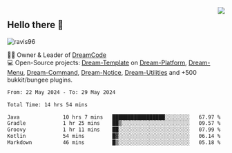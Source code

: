 <img align='right' src="https://github-readme-stats.vercel.app/api?username=Ravis96&show_icons=true">

## Hello there 👋
<p align="left"> <img src="https://komarev.com/ghpvc/?username=ravis96&label=Profile%20views&color=0e75b6&style=flat" alt="ravis96" /> </p>

👨‍💻 Owner & Leader of [DreamCode](https://github.com/DreamPoland) <br>
💻 Open-Source projects: [Dream-Template](https://github.com/DreamPoland/dream-template) on [Dream-Platform](https://github.com/DreamPoland/dream-platform), [Dream-Menu](https://github.com/DreamPoland/dream-menu), [Dream-Command](https://github.com/DreamPoland/dream-command), [Dream-Notice](https://github.com/DreamPoland/dream-notice), [Dream-Utilities](https://github.com/DreamPoland/dream-utilities) and +500 bukkit/bungee plugins.

<!--START_SECTION:waka-->

```txt
From: 22 May 2024 - To: 29 May 2024

Total Time: 14 hrs 54 mins

Java              10 hrs 7 mins   █████████████████░░░░░░░░   67.97 %
Gradle            1 hr 25 mins    ██▒░░░░░░░░░░░░░░░░░░░░░░   09.57 %
Groovy            1 hr 11 mins    ██░░░░░░░░░░░░░░░░░░░░░░░   07.99 %
Kotlin            54 mins         █▓░░░░░░░░░░░░░░░░░░░░░░░   06.14 %
Markdown          46 mins         █▒░░░░░░░░░░░░░░░░░░░░░░░   05.18 %
```

<!--END_SECTION:waka-->
